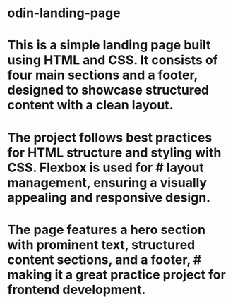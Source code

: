 # odin-landing-page


# This is a simple landing page built using HTML and CSS. It consists of four main sections and a footer, designed to showcase structured content with a clean layout.

# The project follows best practices for HTML structure and styling with CSS. Flexbox is used for # layout management, ensuring a visually appealing and responsive design.

# The page features a hero section with prominent text, structured content sections, and a footer, # making it a great practice project for frontend development.

